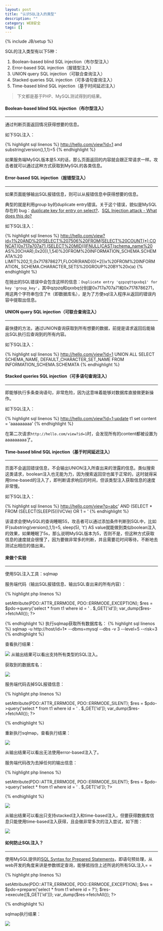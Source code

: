 ```yaml
---
layout: post
title: "认识SQL注入的类型"
description: ""
category: WEB安全
tags: []
---
```

{% include JB/setup %}

SQL的注入类型有以下5种：

1. Boolean-based blind SQL injection（布尔型注入）
1. Error-based SQL injection（报错型注入）
1. UNION query SQL injection（可联合查询注入）
1. Stacked queries SQL injection（可多语句查询注入）
1. Time-based blind SQL injection（基于时间延迟注入）

> 下文都是基于PHP、MySQL测试得到的结果。

#### Boolean-based blind SQL injection（布尔型注入）
- - -
通过判断页面返回情况获得想要的信息。

如下SQL注入：

{% highlight sql linenos %}
http://hello.com/view?id=1 and substring(version(),1,1)=5
{% endhighlight %}

如果服务端MySQL版本是5.X的话，那么页面返回的内容就会跟正常请求一样。攻击者就可以通过这种方式获取到MySQL的各类信息。

#### Error-based SQL injection（报错型注入）
- - -
如果页面能够输出SQL报错信息，则可以从报错信息中获得想要的信息。

典型的就是利用group by的duplicate entry错误。关于这个错误，貌似是MySQL存在的 bug：[duplicate key for entry on select?](http://www.codingforums.com/mysql/262063-duplicate-key-entry-select.html)、[SQL Injection attack - What does this do?](http://stackoverflow.com/questions/11787558/sql-injection-attack-what-does-this-do)

如下SQL注入：

{% highlight sql linenos %}
http://hello.com/view?id=1%20AND%20(SELECT%207506%20FROM(SELECT%20COUNT(*),CONCAT(0x717a707a71,(SELECT%20MID((IFNULL(CAST(schema_name%20
AS%20CHAR),0x20)),1,54)%20FROM%20INFORMATION_SCHEMA.SCHEMATA%20
LIMIT%202,1),0x7178786271,FLOOR(RAND(0)*2))x%20FROM%20INFORMATION_
SCHEMA.CHARACTER_SETS%20GROUP%20BY%20x)a)
{% endhighlight %}

在抛出的SQL错误中会包含这样的信息：`Duplicate entry 'qzpzqttqxxbq1' for key 'group_key'`，其中qzpzq和qxxbq分别是0x717a707a71和0x7178786271，用这两个字符串包住了tt（即数据库名），是为了方便sql注入程序从返回的错误内容中提取出信息。

#### UNION query SQL injection（可联合查询注入）
- - -
最快捷的方法，通过UNION查询获取到所有想要的数据，前提是请求返回后能输出SQL执行后查询到的所有内容。

如下SQL注入：

{% highlight sql linenos %}
http://hello.com/view?id=1 UNION ALL SELECT SCHEMA_NAME, DEFAULT_CHARACTER_SET_NAME FROM INFORMATION_SCHEMA.SCHEMATA
{% endhighlight %}

#### Stacked queries SQL injection（可多语句查询注入）
- - -
即能够执行多条查询语句，非常危险，因为这意味着能够对数据库直接做更新操作。

如下SQL注入：

{% highlight sql linenos %}
 http://hello.com/view?id=1;update t1 set content = 'aaaaaaaaa'
{% endhighlight %}

在第二次请求`http://hello.com/view?id=1`时，会发现所有的content都被设置为aaaaaaaaa了。

#### Time-based blind SQL injection（基于时间延迟注入）
- - -
页面不会返回错误信息，不会输出UNION注入所查出来的泄露的信息。类似搜索这类请求，boolean注入也无能为力，因为搜索返回空也属于正常的，这时就得采用time-based的注入了，即判断请求响应的时间，但该类型注入获取信息的速度非常慢。

如下SQL注入：

{% highlight sql linenos %}
 http://hello.com/view?q=abc' AND (SELECT * FROM (SELECT(SLEEP(5)))VCVe) OR 1 = '
{% endhighlight %}

该请求会使MySQL的查询睡眠5S，攻击者可以通过添加条件判断到SQL中，比如IF(substring(version(),1,1)=5, sleep(5), 't') AS value就能做到类似boolean注入的效果，如果睡眠了5s，那么说明MySQL版本为5，否则不是，但这种方式获取信息的速度就会很慢了，因为要做非常多的判断，并且需要花时间等待，不断地去测试出相应的值出来。

#### 来做个实验
- - -
使用SQL注入工具：sqlmap

服务端代码（输出SQL报错信息、输出SQL查出来的所有内容）：

{% highlight php linenos %}
<?php
$pdo = new PDO("mysql:host=$host;dbname=tt", $db_user, $password);
$pdo->setAttribute(PDO::ATTR_ERRMODE, PDO::ERRMODE_EXCEPTION);                                                                                                                       
$res = $pdo->query('select * from t1 where id = ' . $_GET['id']);
var_dump($res->fetchAll());
?>
{% endhighlight %}
执行sqlmap获取所有数据库名：
{% highlight sql linenos %}
sqlmap -u http://host/id\=1\* --dbms=mysql --dbs -v 3 --level=5 --risk=3
{% endhighlight %}

查看执行结果：

![](http://km.oa.com/files/photos/pictures/201511/1447939944_3_w1639_h611.png)
从输出结果可以看出支持所有类型的SQL注入。

获取到的数据库名：

![](http://km.oa.com/files/photos/pictures/201511/1447940213_68_w248_h85.png)

服务端代码去掉SQL报错信息：

{% highlight php linenos %}
<?php
$pdo = new PDO("mysql:host=$host;dbname=tt", $db_user, $password);
$pdo->setAttribute(PDO::ATTR_ERRMODE, PDO::ERRMODE_SILENT);                                                                                                                       
$res = $pdo->query('select * from t1 where id = ' . $_GET['id']);
var_dump($res->fetchAll());
?>
{% endhighlight %}

重新执行sqlmap，查看执行结果：

![](http://km.oa.com/files/photos/pictures/201511/1447940179_69_w1638_h471.png)

从输出结果可以看出无法使用error-based注入了。

服务端代码改为去掉任何的输出信息：

{% highlight php linenos %}
<?php
$pdo = new PDO("mysql:host=$host;dbname=tt", $db_user, $password);
$pdo->setAttribute(PDO::ATTR_ERRMODE, PDO::ERRMODE_SILENT);                                                                                                          
$res = $pdo->query('select * from t1 where id = ' . $_GET['id']);
?>                         
{% endhighlight %}

![](http://km.oa.com/files/photos/pictures/201511/1447941164_24_w943_h268.png)

从输出结果可以看出只支持stacked注入和time-based注入，但要获得数据库信息只能使用time-based注入获得，且会做非常多次的注入尝试，如下图：

![](http://km.oa.com/files/photos/pictures/201511/1447941432_35_w1635_h617.png)

#### 如何防止SQL注入？
- - -
使用MySQL提供的[SQL Syntax for Prepared Statements](http://dev.mysql.com/doc/refman/5.5/en/sql-syntax-prepared-statements.html)，即语句预处理，从web开发的角度来讲是参数绑定查询，能够抵挡住上述所说的所有SQL注入= =

{% highlight php linenos %}
<?php
$pdo = new PDO('mysql:host=192.168.103.111;dbname=tt', 'test', '19921212');
$pdo->setAttribute(PDO::ATTR_ERRMODE, PDO::ERRMODE_EXCEPTION);                                                                                                                       
$res = $pdo->prepare('select * from t1 where id = ?');
$res->execute([$_GET['id']]);
var_dump($res->fetchAll());
?>                      
{% endhighlight %}

sqlmap执行结果：

![](http://km.oa.com/files/photos/pictures/201511/1447941755_78_w646_h102.png)
